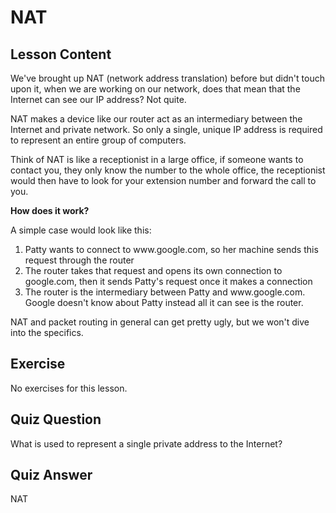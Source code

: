 # NAT

## Lesson Content

We've brought up NAT (network address translation) before but didn't touch upon it, when we are working on our network, does that mean that the Internet can see our IP address? Not quite.

NAT makes a device like our router act as an intermediary between the Internet and private network. So only a single, unique IP address is required to represent an entire group of computers.

Think of NAT is like a receptionist in a large office, if someone wants to contact you, they only know the number to the whole office, the receptionist would then have to look for your extension number and forward the call to you.

<b>How does it work?</b>
 
A simple case would look like this:

<ol>
<li>Patty wants to connect to www.google.com, so her machine sends this request through the router</li>
<li>The router takes that request and opens its own connection to google.com, then it sends Patty's request once it makes a connection</li>
<li>The router is the intermediary between Patty and www.google.com. Google doesn't know about Patty instead all it can see is the router.</li>
</ol>

NAT and packet routing in general can get pretty ugly, but we won't dive into the specifics.

## Exercise

No exercises for this lesson.

## Quiz Question

What is used to represent a single private address to the Internet?

## Quiz Answer

NAT